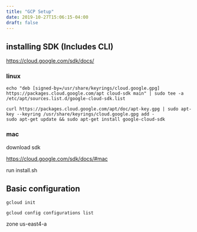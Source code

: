 ```yaml
---
title: "GCP Setup"
date: 2019-10-27T15:06:15-04:00
draft: false
---
```


## installing SDK (Includes CLI)

https://cloud.google.com/sdk/docs/

### linux
```
echo "deb [signed-by=/usr/share/keyrings/cloud.google.gpg] https://packages.cloud.google.com/apt cloud-sdk main" | sudo tee -a /etc/apt/sources.list.d/google-cloud-sdk.list

curl https://packages.cloud.google.com/apt/doc/apt-key.gpg | sudo apt-key --keyring /usr/share/keyrings/cloud.google.gpg add -
sudo apt-get update && sudo apt-get install google-cloud-sdk
```

### mac

download sdk 

https://cloud.google.com/sdk/docs/#mac

run install.sh


## Basic configuration

``` 
gcloud init

gcloud config configurations list

```

zone us-east4-a




